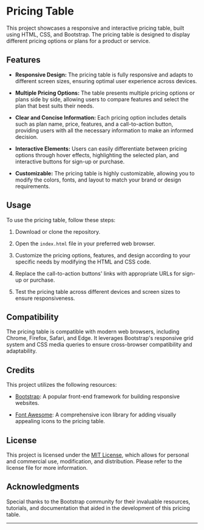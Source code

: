 # Pricing Table

This project showcases a responsive and interactive pricing table, built using HTML, CSS, and Bootstrap. The pricing table is designed to display different pricing options or plans for a product or service.

## Features

- **Responsive Design:** The pricing table is fully responsive and adapts to different screen sizes, ensuring optimal user experience across devices.

- **Multiple Pricing Options:** The table presents multiple pricing options or plans side by side, allowing users to compare features and select the plan that best suits their needs.

- **Clear and Concise Information:** Each pricing option includes details such as plan name, price, features, and a call-to-action button, providing users with all the necessary information to make an informed decision.

- **Interactive Elements:** Users can easily differentiate between pricing options through hover effects, highlighting the selected plan, and interactive buttons for sign-up or purchase.

- **Customizable:** The pricing table is highly customizable, allowing you to modify the colors, fonts, and layout to match your brand or design requirements.

## Usage

To use the pricing table, follow these steps:

1. Download or clone the repository.

2. Open the `index.html` file in your preferred web browser.

3. Customize the pricing options, features, and design according to your specific needs by modifying the HTML and CSS code.

4. Replace the call-to-action buttons' links with appropriate URLs for sign-up or purchase.

5. Test the pricing table across different devices and screen sizes to ensure responsiveness.

## Compatibility

The pricing table is compatible with modern web browsers, including Chrome, Firefox, Safari, and Edge. It leverages Bootstrap's responsive grid system and CSS media queries to ensure cross-browser compatibility and adaptability.

## Credits

This project utilizes the following resources:

- [Bootstrap](https://getbootstrap.com): A popular front-end framework for building responsive websites.

- [Font Awesome](https://fontawesome.com): A comprehensive icon library for adding visually appealing icons to the pricing table.

## License

This project is licensed under the [MIT License](LICENSE), which allows for personal and commercial use, modification, and distribution. Please refer to the license file for more information.

## Acknowledgments

Special thanks to the Bootstrap community for their invaluable resources, tutorials, and documentation that aided in the development of this pricing table.

---
